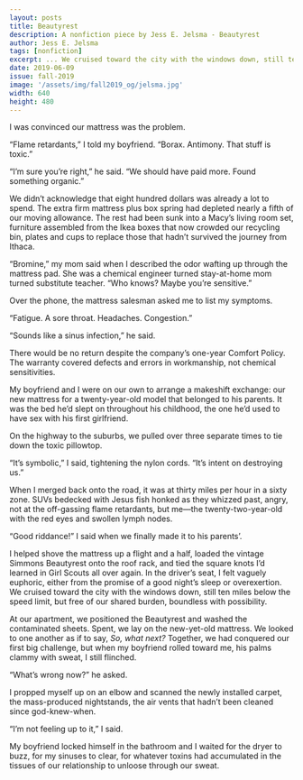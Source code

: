 ```yaml
---
layout: posts
title: Beautyrest
description: A nonfiction piece by Jess E. Jelsma - Beautyrest
author: Jess E. Jelsma
tags: [nonfiction]
excerpt: ... We cruised toward the city with the windows down, still ten miles below the speed limit, but free of our shared burden, boundless with possibility ...
date: 2019-06-09
issue: fall-2019
image: '/assets/img/fall2019_og/jelsma.jpg'
width: 640
height: 480
---
```


I was convinced our mattress was the problem.

“Flame retardants,” I told my boyfriend. “Borax. Antimony. That stuff is toxic.”

“I’m sure you’re right,” he said. “We should have paid more. Found something organic.”

We didn’t acknowledge that eight hundred dollars was already a lot to spend. The extra firm mattress plus box spring had depleted nearly a fifth of our moving allowance. The rest had been sunk into a Macy’s living room set, furniture assembled from the Ikea boxes that now crowded our recycling bin, plates and cups to replace those that hadn’t survived the journey from Ithaca.

“Bromine,” my mom said when I described the odor wafting up through the mattress pad. She was a chemical engineer turned stay-at-home mom turned substitute teacher. “Who knows? Maybe you’re sensitive.”

Over the phone, the mattress salesman asked me to list my symptoms.

“Fatigue. A sore throat. Headaches. Congestion.”

“Sounds like a sinus infection,” he said.

There would be no return despite the company’s one-year Comfort Policy. The warranty covered defects and errors in workmanship, not chemical sensitivities.

My boyfriend and I were on our own to arrange a makeshift exchange: our new mattress for a twenty-year-old model that belonged to his parents. It was the bed he’d slept on throughout his childhood, the one he’d used to have sex with his first girlfriend.

On the highway to the suburbs, we pulled over three separate times to tie down the toxic pillowtop.

“It’s symbolic,” I said, tightening the nylon cords. “It’s intent on destroying us.”

When I merged back onto the road, it was at thirty miles per hour in a sixty zone. SUVs bedecked with Jesus fish honked as they whizzed past, angry, not at the off-gassing flame retardants, but me—the twenty-two-year-old with the red eyes and swollen lymph nodes.

“Good riddance!” I said when we finally made it to his parents’.

I helped shove the mattress up a flight and a half, loaded the vintage Simmons Beautyrest onto the roof rack, and tied the square knots I’d learned in Girl Scouts all over again. In the driver’s seat, I felt vaguely euphoric, either from the promise of a good night’s sleep or overexertion. We cruised toward the city with the windows down, still ten miles below the speed limit, but free of our shared burden, boundless with possibility.

At our apartment, we positioned the Beautyrest and washed the contaminated sheets. Spent, we lay on the new-yet-old mattress. We looked to one another as if to say, _So, what next?_ Together, we had conquered our first big challenge, but when my boyfriend rolled toward me, his palms clammy with sweat, I still flinched.

“What’s wrong now?” he asked.

I propped myself up on an elbow and scanned the newly installed carpet, the mass-produced nightstands, the air vents that hadn’t been cleaned since god-knew-when.

“I’m not feeling up to it,” I said.

My boyfriend locked himself in the bathroom and I waited for the dryer to buzz, for my sinuses to clear, for whatever toxins had accumulated in the tissues of our relationship to unloose through our sweat.

